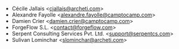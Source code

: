 - Cécile Jallais \<<cjallais@archeti.com>\>
- Alexandre Fayolle \<<alexandre.fayolle@camptocamp.com>\>
- Damien Crier \<<damien.crier@camptocamp.com>\>
- ForgeFlow S.L. \<<contact@forgeflow.com>\>
- Serpent Consulting Services Pvt. Ltd. \<<support@serpentcs.com>\>
- Sulivan Lominchar \<<slominchar@archeti.com>\>
